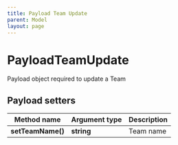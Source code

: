 ```yaml
---
title: Payload Team Update
parent: Model
layout: page
---
```


# PayloadTeamUpdate

Payload object required to update a Team

## Payload setters

Method name | Argument type | Description
------------ | ------------- | -------------
**setTeamName()** | **string** | Team name

